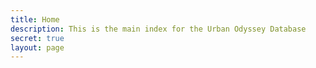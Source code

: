 ```yaml
---
title: Home
description: This is the main index for the Urban Odyssey Database
secret: true
layout: page
---
```


<CollectionIndex title="Urban Odyssey Docs" lead="" :collection="['main']" />
